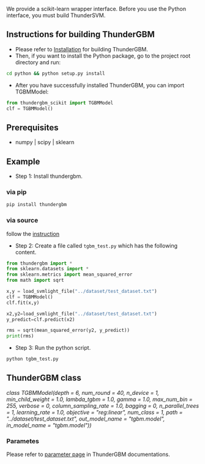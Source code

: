 We provide a scikit-learn wrapper interface. Before you use the Python interface, you must build ThunderSVM.

## Instructions for building ThunderGBM
* Please refer to [Installation](http://thundergbm.readthedocs.io/en/latest/how-to.html) for building ThunderGBM.
* Then, if you want to install the Python package, go to the project root directory and run:
```bash
cd python && python setup.py install
```
* After you have successfully installed ThunderGBM, you can import TGBMModel:
```python
from thundergbm_scikit import TGBMModel                                                                                                                                              
clf = TGBMModel()                                                                                                                                                                    

``` 
## Prerequisites
* numpy | scipy | sklearn

## Example

* Step 1: Install thundergbm.
### via pip
```bash
pip install thundergbm
```
### via source
follow the [instruction](https://github.com/Xtra-Computing/thundergbm#download)


* Step 2: Create a file called ```tgbm_test.py``` which has the following content.
```python
from thundergbm import *
from sklearn.datasets import *
from sklearn.metrics import mean_squared_error
from math import sqrt

x,y = load_svmlight_file("../dataset/test_dataset.txt")
clf = TGBMModel()
clf.fit(x,y)

x2,y2=load_svmlight_file("../dataset/test_dataset.txt")
y_predict=clf.predict(x2)

rms = sqrt(mean_squared_error(y2, y_predict))
print(rms)

```
* Step 3: Run the python script.
```bash
python tgbm_test.py
```

## ThunderGBM class
*class TGBMModel(depth = 6, num_round = 40, n_device = 1, min_child_weight = 1.0, lambda_tgbm = 1.0, gamma = 1.0, max_num_bin = 255, verbose = 0, column_sampling_rate = 1.0, bagging = 0, n_parallel_trees = 1, learning_rate = 1.0, objective = "reg:linear", num_class = 1, path = "../dataset/test_dataset.txt", out_model_name = "tgbm.model", in_model_name = "tgbm.model"))*

### Parametes
Please refer to [parameter page](https://github.com/zeyiwen/thundergbm/blob/master/docs/parameters.md) in ThunderGBM documentations.